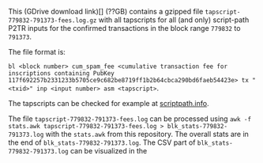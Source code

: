 This (GDrive download link)[] (??GB) contains a gzipped file `tapscript-779832-791373-fees.log.gz` with all tapscripts for all (and only) script-path P2TR inputs for the confirmed transactions in the block range `779832` to `791373`.

The file format is:

`bl <block number> cum_spam_fee <cumulative transaction fee for inscriptions containing PubKey 117f692257b2331233b5705ce9c682be8719ff1b2b64cbca290bd6faeb54423e> tx "<txid>" inp <input number> asm <tapscript>`.

The tapscripts can be checked for example at [scriptpath.info](https://scriptpath.info/tx/142614adfb5855703f76a7de1aa7598f1154fc905f66d5b238ef2ced88e7bdec).

The file `tapscript-779832-791373-fees.log` can be processed using `awk -f stats.awk tapscript-779832-791373-fees.log > blk_stats-779832-791373.log` with the `stats.awk` from this repository. 
The overall stats are in the end of `blk_stats-779832-791373.log`. The CSV part of `blk_stats-779832-791373.log` can be visualized in the 




